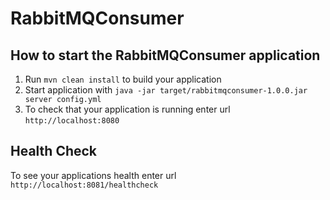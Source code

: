 # RabbitMQConsumer

How to start the RabbitMQConsumer application
---

1. Run `mvn clean install` to build your application
1. Start application with `java -jar target/rabbitmqconsumer-1.0.0.jar server config.yml`
1. To check that your application is running enter url `http://localhost:8080`

Health Check
---

To see your applications health enter url `http://localhost:8081/healthcheck`

